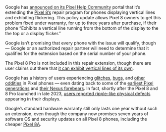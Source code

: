 Google has [announced on its Pixel Help Community](https://support.google.com/pixelphone/thread/279861132/extended-repair-program-for-pixel-8) portal that it’s extending the [Pixel 8’s](/23912370/google-pixel-8-pro-review-camera-assistant-magic-editor-best-take-audio-eraser) repair program for phones displaying vertical lines and exhibiting flickering. This policy update allows Pixel 8 owners to get this problem fixed under warranty, for up to three years after purchase, if their phone “Exhibits a vertical line running from the bottom of the display to the the top or a display flicker.”

Google isn’t promising that every phone with the issue will qualify, though — Google or an authorized repair partner will need to determine that it qualifies for the extension based on the serial number of your phone.

The Pixel 8 Pro is not included in this repair extension, though there are user claims out there that [it can exhibit vertical lines of its own](https://www.reddit.com/r/GooglePixel/comments/1893yq5/pixel_8_pro_vertical_lines_on_screen/).

Google has a history of users experiencing [glitches](/2023/2/27/23617338/pixel-7-pro-6-pro-6a-crash-youtube-video-alien), [bugs](/2024/1/31/24057675/google-has-a-convoluted-fix-for-the-latest-pixel-storage-bug), and [other oddities](/2021/11/1/22757639/google-pixel-6-pro-phone-off-screen-flickers-fix-december-update) in Pixel phones — even dating back to some of the [earliest Pixel generations](/2017/10/22/16518298/google-investigating-pixel-2-xl-screen-burn-in) and [their Nexus forebears](/2019/4/11/18306552/google-huawei-nexus-6p-class-action-lawsuit-settlement-agreement-compensate). In fact, shortly after the Pixel 8 and 8 Pro launched in late 2023, [users reported ripple-like physical defects](https://www.androidauthority.com/pixel-8-display-bumps-3387522/) appearing in their displays.

Google’s standard hardware warranty still only lasts one year without such an extension, even though the company now promises seven years of software OS and security updates on all Pixel 8 phones, including the cheaper [Pixel 8A](/24162073/google-pixel-8a-review-specs-price-camera).
